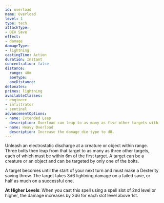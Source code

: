 ```yaml
---
id: overload
name: Overload
level: 1
type: tech
attackType:
- DEX Save
effect:
- damage
damageType:
- lightning
castingTime: Action
duration: Instant
concentration: false
distance:
  range: 40m
  aoeType: 
  aoeDistance: 
detonates: 
primes: lightning
availableClasses:
- engineer
- infiltrator
- sentinel
advancementOptions:
- name: Extended Leap
  description: Overload can leap to as many as five other targets within 10m.
- name: Heavy Overload
  description: Increase the damage die type to d8.
---
```

Unleash an electrostatic discharge at a creature or object within range. Three bolts then leap from that target to as
many as three other targets, each of which must be within 6m of the first target. A target can be a creature or an
object and can be targeted by only one of the bolts.

A target becomes <condition id="primed" sub="lightning"/> until the start of your next turn and must make a Dexterity
saving throw. The target takes 3d6 lightning damage on a failed save, or half as much on a successful one.

__At Higher Levels__: When you cast this spell using a spell slot of 2nd level or higher, the damage increases
by 2d6 for each slot level above 1st.